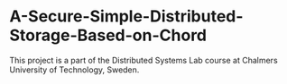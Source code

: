 # A-Secure-Simple-Distributed-Storage-Based-on-Chord

This project is a part of the Distributed Systems Lab course at Chalmers University of Technology, Sweden.
